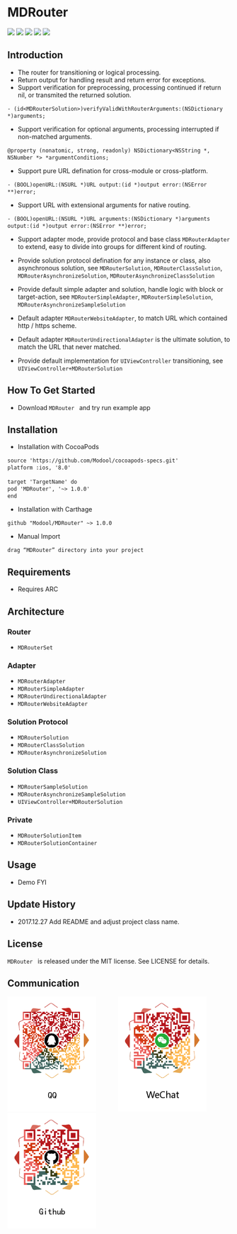 # MDRouter

[![](https://img.shields.io/travis/rust-lang/rust.svg?style=flat)](https://github.com/Modool)
[![](https://img.shields.io/badge/language-Object--C-1eafeb.svg?style=flat)](https://developer.apple.com/Objective-C)
[![](https://img.shields.io/badge/license-MIT-353535.svg?style=flat)](https://developer.apple.com/iphone/index.action)
[![](https://img.shields.io/badge/platform-iOS-lightgrey.svg?style=flat)](https://github.com/Modool)
[![](https://img.shields.io/badge/QQ群-662988771-red.svg)](http://wpa.qq.com/msgrd?v=3&uin=662988771&site=qq&menu=yes)

## Introduction

- The router for transitioning or logical processing.
- Return output for handling result and return error for exceptions.
- Support verification for preprocessing, processing continued if return nil, or transmited the returned solution.

```
- (id<MDRouterSolution>)verifyValidWithRouterArguments:(NSDictionary *)arguments;
```
- Support verification for optional arguments, processing interrupted if non-matched arguments.

```
@property (nonatomic, strong, readonly) NSDictionary<NSString *, NSNumber *> *argumentConditions;
```
- Support pure URL defination for cross-module or cross-platform.

```
- (BOOL)openURL:(NSURL *)URL output:(id *)output error:(NSError **)error;
```

- Support URL with extensional arguments for native routing.

```
- (BOOL)openURL:(NSURL *)URL arguments:(NSDictionary *)arguments output:(id *)output error:(NSError **)error;
```

- Support adapter mode, provide protocol and base class `MDRouterAdapter` to extend, easy to divide into groups for different kind of routing.

- Provide solution protocol defination for any instance or class, also asynchronous solution, see `MDRouterSolution`, `MDRouterClassSolution`, `MDRouterAsynchronizeSolution`, `MDRouterAsynchronizeClassSolution`

- Provide default simple adapter and solution, handle logic with block or target-action, see `MDRouterSimpleAdapter`, `MDRouterSimpleSolution`, `MDRouterAsynchronizeSampleSolution`

- Default adapter `MDRouterWebsiteAdapter`, to match URL which contained http / https scheme.

- Default adapter `MDRouterUndirectionalAdapter` is the ultimate solution, to match the URL that never matched.

- Provide default implementation for `UIViewController` transitioning, see `UIViewController+MDRouterSolution`

## How To Get Started

* Download `MDRouter ` and try run example app

## Installation


* Installation with CocoaPods

```
source 'https://github.com/Modool/cocoapods-specs.git'
platform :ios, '8.0'

target 'TargetName' do
pod 'MDRouter', '~> 1.0.0'
end

```

* Installation with Carthage

```
github "Modool/MDRouter" ~> 1.0.0
```

* Manual Import

```
drag “MDRouter” directory into your project

```


## Requirements
- Requires ARC

## Architecture

### Router
* `MDRouterSet`

### Adapter
* `MDRouterAdapter`
* `MDRouterSimpleAdapter`
* `MDRouterUndirectionalAdapter`
* `MDRouterWebsiteAdapter`

### Solution Protocol
* `MDRouterSolution`
* `MDRouterClassSolution`
* `MDRouterAsynchronizeSolution`

### Solution Class
* `MDRouterSampleSolution `
* `MDRouterAsynchronizeSampleSolution`
* `UIViewController+MDRouterSolution`
	
### Private
* `MDRouterSolutionItem `
* `MDRouterSolutionContainer `

	
## Usage

* Demo FYI 

## Update History

* 2017.12.27 Add README and adjust project class name.

## License
`MDRouter ` is released under the MIT license. See LICENSE for details.


## Communication

<img src="https://github.com/Modool/Resources/blob/master/images/social/qq_300.png?raw=true" width=200><img style="margin:0px 50px 0px 50px" src="https://github.com/Modool/Resources/blob/master/images/social/wechat_300.png?raw=true" width=200><img src="https://github.com/Modool/Resources/blob/master/images/social/github_300.png?raw=true" width=200>
